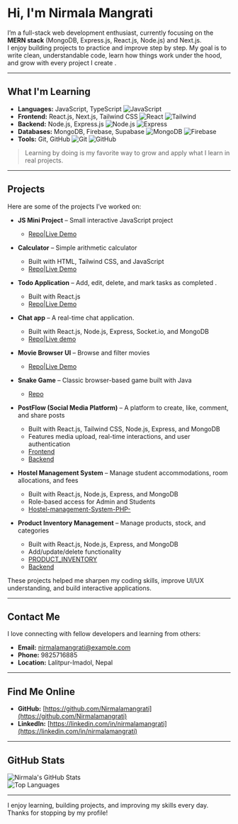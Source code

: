 # Hi, I'm Nirmala Mangrati 

I’m a full-stack web development enthusiast, currently focusing on the **MERN stack** (MongoDB, Express.js, React.js, Node.js) and Next.js.  
I enjoy building projects to practice and improve step by step. My goal is to write clean, understandable code, learn how things work under the hood, and grow with every project I create . 

---

## What I'm Learning

- **Languages:** JavaScript, TypeScript ![JavaScript](https://img.shields.io/badge/JavaScript-F7DF1E?style=for-the-badge&logo=javascript&logoColor=black)  
- **Frontend:** React.js, Next.js, Tailwind CSS ![React](https://img.shields.io/badge/React-20232A?style=for-the-badge&logo=react&logoColor=61DAFB) ![Tailwind](https://img.shields.io/badge/TailwindCSS-06B6D4?style=for-the-badge&logo=tailwind-css&logoColor=white)  
- **Backend:** Node.js, Express.js ![Node.js](https://img.shields.io/badge/Node.js-339933?style=for-the-badge&logo=node.js&logoColor=white) ![Express](https://img.shields.io/badge/Express.js-000000?style=for-the-badge&logo=express&logoColor=white)  
- **Databases:** MongoDB, Firebase, Supabase ![MongoDB](https://img.shields.io/badge/MongoDB-47A248?style=for-the-badge&logo=mongodb&logoColor=white) ![Firebase](https://img.shields.io/badge/Firebase-FFCA28?style=for-the-badge&logo=firebase&logoColor=black)  
- **Tools:** Git, GitHub ![Git](https://img.shields.io/badge/Git-F05032?style=for-the-badge&logo=git&logoColor=white) ![GitHub](https://img.shields.io/badge/GitHub-181717?style=for-the-badge&logo=github&logoColor=white)  

> Learning by doing is my favorite way to grow and apply what I learn in real projects.   

---

##  Projects

Here are some of the projects I’ve worked on:  
- **JS Mini Project** – Small interactive JavaScript project  
  - [Repo](https://github.com/Nirmalamangrati/JS-mini-project.git)|[Live Demo](https://js-mini-project-k0awg2yh9-nirmalamgrt-8293s-projects.vercel.app)
 

- **Calculator** – Simple arithmetic calculator 
  - Built with HTML, Tailwind CSS, and JavaScript  
  - [Repo](https://github.com/Nirmalamangrati/calculator.git)|[Live Demo](https://calculator-9ou7-rlsb3r38u-nirmalamgrt-8293s-projects.vercel.app)

 
- **Todo Application** – Add, edit, delete, and mark tasks as completed .  
  - Built with React.js  
  - [Repo](https://github.com/Nirmalamangrati/Todo-App-mini-project-.git)|[Live Demo](https://todo-app-mini-project-f9zljt0yt-nirmalamgrt-8293s-projects.vercel.app)

 - **Chat app** – A real-time chat application.  
    - Built with React.js, Node.js, Express, Socket.io, and MongoDB 
    - [Repo](https://github.com/Nirmalamangrati/chatapp.git)|[Live demo](chatapp-psbw-gofz36ijd-nirmalamgrt-8293s-projects.vercel.app)
    
- **Movie Browser UI** – Browse and filter movies 
   - [Repo](https://github.com/Nirmalamangrati/my-react-app-2.git)|[Live Demo](https://my-react-app-2-2l7qk6bdx-nirmalamgrt-8293s-projects.vercel.app)
 
  

- **Snake Game** – Classic browser-based game built with Java 
  - [Repo](https://github.com/Nirmalamangrati/Snake-game)

    
- **PostFlow (Social Media Platform)** – A platform to create, like, comment, and share posts  
  - Built with React.js, Tailwind CSS, Node.js, Express, and MongoDB  
  - Features media upload, real-time interactions, and user authentication  
  - [Frontend](https://github.com/Nirmalamangrati/post-flow.git)
  - [Backend](https://github.com/Nirmalamangrati/BackendOfPostflow.git)

- **Hostel Management System** – Manage student accommodations, room allocations, and fees  
  - Built with React.js, Node.js, Express, and MongoDB  
  - Role-based access for Admin and Students  
  - [Hostel-management-System-PHP-
](https://github.com/Nirmalamangrati/Hostel-management-System-PHP-)

- **Product Inventory Management** – Manage products, stock, and categories  
  - Built with React.js, Node.js, Express, and MongoDB  
  - Add/update/delete functionality  
  - [PRODUCT_INVENTORY](https://github.com/Nirmalamangrati/PRODUCT_INVENTORY.git)
  - [Backend](https://github.com/Nirmalamangrati/Product_inventory_backend.git) 



These projects helped me sharpen my coding skills, improve UI/UX understanding, and build interactive applications.  

---

##  Contact Me

I love connecting with fellow developers and learning from others:  

- **Email:** [nirmalamangrati@example.com](mailto:nirmalamangrati@example.com)  
- **Phone:** 9825716885  
- **Location:** Lalitpur-Imadol, Nepal  

---

##  Find Me Online

- **GitHub:** [https://github.com/Nirmalamangrati](https://github.com/Nirmalamangrati)  
- **LinkedIn:** [https://linkedin.com/in/nirmalamangrati](https://linkedin.com/in/nirmalamangrati)  

---

##  GitHub Stats

![Nirmala's GitHub Stats](https://github-readme-stats.vercel.app/api?username=Nirmalamangrati&show_icons=true&theme=radical)  
![Top Languages](https://github-readme-stats.vercel.app/api/top-langs/?username=Nirmalamangrati&layout=compact&theme=radical)  





---

 I enjoy learning, building projects, and improving my skills every day. Thanks for stopping by my profile! 
